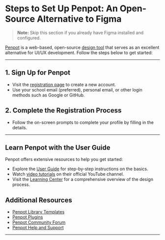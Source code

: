 # Steps to Set Up Penpot: An Open-Source Alternative to Figma

> <i class="fa-solid fa-triangle-exclamation"></i> **Note:** Skip this section if you already have Figma installed and configured.

[Penpot](https://penpot.app/) is a web-based, open-source [design tool](https://penpot.app/design/design-tool) that serves as an excellent alternative for UI/UX development. Follow the steps below to get started:

---

## 1. Sign Up for Penpot

- Visit the [registration page](https://design.penpot.app/#/auth/register) to create a new account.
- Use your school email (preferred), personal email, or other login methods such as Google or GitHub.
## 2. Complete the Registration Process

- Follow the on-screen prompts to complete your profile by filling in the details.

---
## Learn Penpot with the User Guide

Penpot offers extensive resources to help you get started:

- Explore the [User Guide](https://help.penpot.app/user-guide/) for step-by-step instructions on the basics.
- Watch [video tutorials](https://www.youtube.com/c/Penpot) on their official YouTube channel.
- Visit the [Learning Center](https://penpot.app/learning-center) for a comprehensive overview of the design process.
## Additional Resources

- [Penpot Library Templates](https://penpot.app/penpothub/libraries-templates)
- [Penpot Plugins](https://chatgpt.com/c/678b793f-b89c-8011-9b10-463aa2db1b73#) 
- [Penpot Community Forum](https://community.penpot.app/)
- [Penpot Help and Support](https://help.penpot.app/)

---